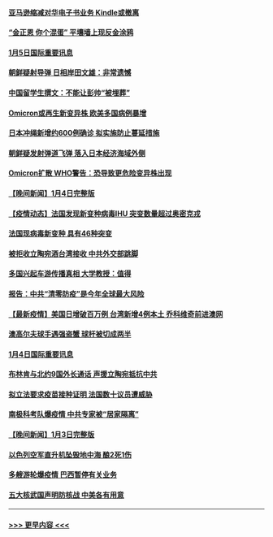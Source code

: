 #### [亚马逊缩减对华电子书业务 Kindle或撤离](../pages/prog202/a103313236.md?t=01052100) 
#### [“金正恩 你个混蛋” 平壤墙上现反金涂鸦](../pages/prog202/a103313231.md?t=01052100) 
#### [1月5日国际重要讯息](../pages/prog202/a103313267.md?t=01052100) 
#### [朝鲜疑射导弹 日相岸田文雄：非常遗憾](../pages/prog202/a103313246.md?t=01052100) 
#### [中国留学生撰文：不能让彭帅“被埋葬”](../pages/prog202/a103313154.md?t=01052100) 
#### [Omicron或再生新变异株 欧美多国病例暴增](../pages/prog202/a103313091.md?t=01052100) 
#### [日本冲绳新增约600例确诊 拟实施防止蔓延措施](../pages/prog202/a103313076.md?t=01052100) 
#### [朝鲜疑发射弹道飞弹 落入日本经济海域外侧](../pages/prog202/a103313060.md?t=01052100) 
#### [Omicron扩散 WHO警告：恐导致更危险变异株出现](../pages/prog202/a103312998.md?t=01052100) 
#### [【晚间新闻】1月4日完整版](../pages/prog202/a103312962.md?t=01052100) 
#### [【疫情动态】法国发现新变种病毒IHU 突变数量超过奥密克戎](../pages/prog202/a103312809.md?t=01052100) 
#### [法国现病毒新变种 具有46种突变](../pages/prog202/a103312896.md?t=01052100) 
#### [被拒收立陶宛酒台湾接收 中共外交部跳脚](../pages/prog202/a103312771.md?t=01052100) 
#### [多国兴起车游传播真相 大学教授：值得](../pages/prog202/a103312759.md?t=01052100) 
#### [报告：中共“清零防疫”是今年全球最大风险](../pages/prog202/a103312694.md?t=01052100) 
#### [【最新疫情】美国日增破百万例 台湾新增4例本土 乔科维奇前进澳网](../pages/prog202/a103312562.md?t=01052100) 
#### [澳高尔夫球手遇强盗蟹 球杆被切成两半](../pages/prog202/a103312407.md?t=01052100) 
#### [1月4日国际重要讯息](../pages/prog202/a103312322.md?t=01052100) 
#### [布林肯与北约9国外长通话 声援立陶宛抵抗中共](../pages/prog202/a103312206.md?t=01052100) 
#### [拟立法要求疫苗接种证明 法国数十议员遭威胁](../pages/prog202/a103312188.md?t=01052100) 
#### [南极科考队爆疫情 中共专家被“居家隔离”](../pages/prog202/a103312069.md?t=01052100) 
#### [【晚间新闻】1月3日完整版](../pages/prog202/a103312038.md?t=01052100) 
#### [以色列空军直升机坠毁地中海 酿2死1伤](../pages/prog202/a103312082.md?t=01052100) 
#### [多艘游轮爆疫情 巴西暂停有关业务](../pages/prog202/a103312019.md?t=01052100) 
#### [五大核武国声明防核战 中美各有用意](../pages/prog202/a103311855.md?t=01052100) 

----
#### [ >>> 更早内容 <<< ](../indexes/prog202-earlier.md)

